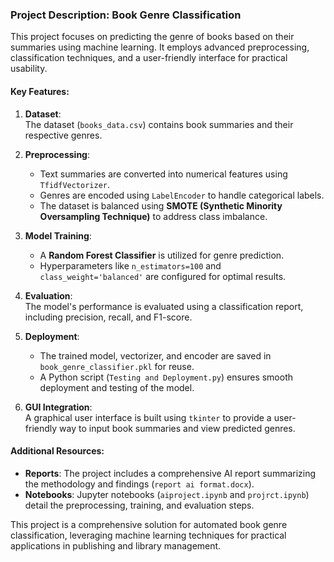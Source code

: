 ### Project Description: Book Genre Classification

This project focuses on predicting the genre of books based on their summaries using machine learning. It employs advanced preprocessing, classification techniques, and a user-friendly interface for practical usability.

#### Key Features:
1. **Dataset**:  
   The dataset (`books_data.csv`) contains book summaries and their respective genres.

2. **Preprocessing**:  
   - Text summaries are converted into numerical features using `TfidfVectorizer`.  
   - Genres are encoded using `LabelEncoder` to handle categorical labels.  
   - The dataset is balanced using **SMOTE (Synthetic Minority Oversampling Technique)** to address class imbalance.

3. **Model Training**:  
   - A **Random Forest Classifier** is utilized for genre prediction.  
   - Hyperparameters like `n_estimators=100` and `class_weight='balanced'` are configured for optimal results.

4. **Evaluation**:  
   The model's performance is evaluated using a classification report, including precision, recall, and F1-score.

5. **Deployment**:  
   - The trained model, vectorizer, and encoder are saved in `book_genre_classifier.pkl` for reuse.  
   - A Python script (`Testing and Deployment.py`) ensures smooth deployment and testing of the model.

6. **GUI Integration**:  
   A graphical user interface is built using `tkinter` to provide a user-friendly way to input book summaries and view predicted genres.

#### Additional Resources:
- **Reports**: The project includes a comprehensive AI report summarizing the methodology and findings (`report ai format.docx`).
- **Notebooks**: Jupyter notebooks (`aiproject.ipynb` and `projrct.ipynb`) detail the preprocessing, training, and evaluation steps.

This project is a comprehensive solution for automated book genre classification, leveraging machine learning techniques for practical applications in publishing and library management.
